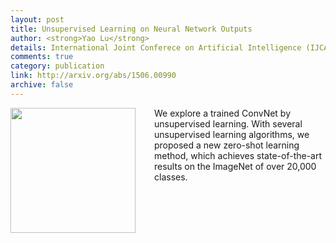 ```yaml
---
layout: post
title: Unsupervised Learning on Neural Network Outputs
author: <strong>Yao Lu</strong>
details: International Joint Conferece on Artificial Intelligence (IJCAI) 2016
comments: true
category: publication
link: http://arxiv.org/abs/1506.00990
archive: false
---
```

<p>
<img src="{{ "/img/zero_shot.jpg" | prepend: site.url }}" align="left" width="200px" style="margin-right:30px">
We explore a trained ConvNet by unsupervised learning. With several unsupervised learning algorithms, we proposed a new zero-shot learning method, which achieves state-of-the-art results on the ImageNet of over 20,000 classes.
</p>
<div style="clear: both"></div>
